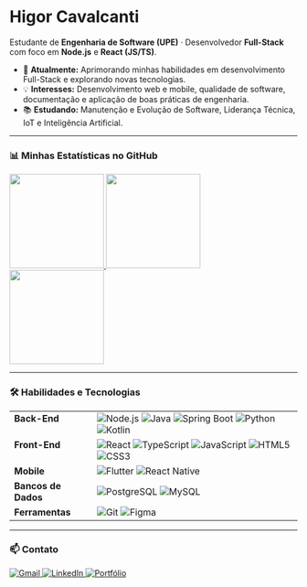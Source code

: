 # Higor Cavalcanti

Estudante de **Engenharia de Software (UPE)** · Desenvolvedor **Full-Stack** com foco em **Node.js** e **React (JS/TS)**.

- 🔭 **Atualmente:** Aprimorando minhas habilidades em desenvolvimento Full-Stack e explorando novas tecnologias.
- 💡 **Interesses:** Desenvolvimento web e mobile, qualidade de software, documentação e aplicação de boas práticas de engenharia.
- 📚 **Estudando:** Manutenção e Evolução de Software, Liderança Técnica, IoT e Inteligência Artificial.

---

### 📊 Minhas Estatísticas no GitHub

<div>
  <a href="https://github.com/higucavalcanti">
    <img height="165em" src="https://github-readme-stats.vercel.app/api?username=higucavalcanti&show_icons=true&theme=radical&include_all_commits=true&count_private=true"/>
    <img height="165em" src="https://github-readme-stats.vercel.app/api/top-langs/?username=higucavalcanti&layout=compact&langs_count=7&theme=radical"/>
  </a>
</div>
<div>
  <img height="165em" src="https://github-readme-streak-stats.herokuapp.com?user=higucavalcanti&theme=radical&date_format=j%20M%5B%20Y%5D&locale=pt_BR"/>
</div>

---

### 🛠️ Habilidades e Tecnologias

<table>
  <tr>
    <td valign="top"><strong>Back-End</strong></td>
    <td>
      <img src="https://img.shields.io/badge/Node.js-339933?style=for-the-badge&logo=nodedotjs&logoColor=white" alt="Node.js"/>
      <img src="https://img.shields.io/badge/Java-ED8B00?style=for-the-badge&logo=openjdk&logoColor=white" alt="Java"/>
      <img src="https://img.shields.io/badge/Spring-6DB33F?style=for-the-badge&logo=spring&logoColor=white" alt="Spring Boot"/>
      <img src="https://img.shields.io/badge/Python-3776AB?style=for-the-badge&logo=python&logoColor=white" alt="Python"/>
      <img src="https://img.shields.io/badge/Kotlin-7F52FF?style=for-the-badge&logo=kotlin&logoColor=white" alt="Kotlin"/>
    </td>
  </tr>
  <tr>
    <td valign="top"><strong>Front-End</strong></td>
    <td>
      <img src="https://img.shields.io/badge/React-61DAFB?style=for-the-badge&logo=react&logoColor=black" alt="React"/>
      <img src="https://img.shields.io/badge/TypeScript-3178C6?style=for-the-badge&logo=typescript&logoColor=white" alt="TypeScript"/>
      <img src="https://img.shields.io/badge/JavaScript-F7DF1E?style=for-the-badge&logo=javascript&logoColor=black" alt="JavaScript"/>
      <img src="https://img.shields.io/badge/HTML5-E34F26?style=for-the-badge&logo=html5&logoColor=white" alt="HTML5"/>
      <img src="https://img.shields.io/badge/CSS3-1572B6?style=for-the-badge&logo=css3&logoColor=white" alt="CSS3"/>
    </td>
  </tr>
  <tr>
    <td valign="top"><strong>Mobile</strong></td>
    <td>
      <img src="https://img.shields.io/badge/Flutter-02569B?style=for-the-badge&logo=flutter&logoColor=white" alt="Flutter"/>
      <img src="https://img.shields.io/badge/React_Native-61DAFB?style=for-the-badge&logo=react&logoColor=black" alt="React Native"/>
    </td>
  </tr>
  <tr>
    <td valign="top"><strong>Bancos de Dados</strong></td>
    <td>
      <img src="https://img.shields.io/badge/PostgreSQL-4169E1?style=for-the-badge&logo=postgresql&logoColor=white" alt="PostgreSQL"/>
      <img src="https://img.shields.io/badge/MySQL-4479A1?style=for-the-badge&logo=mysql&logoColor=white" alt="MySQL"/>
    </td>
  </tr>
    <tr>
    <td valign="top"><strong>Ferramentas</strong></td>
    <td>
      <img src="https://img.shields.io/badge/Git-F05032?style=for-the-badge&logo=git&logoColor=white" alt="Git"/>
      <img src="https://img.shields.io/badge/Figma-F24E1E?style=for-the-badge&logo=figma&logoColor=white" alt="Figma"/>
    </td>
  </tr>
</table>

---

### 📫 Contato

<p align="left">
  <a href="mailto:cavalcanti.higorl@gmail.com" target="_blank">
    <img src="https://img.shields.io/badge/Gmail-D14836?style=for-the-badge&logo=gmail&logoColor=white" alt="Gmail"/>
  </a>
  <a href="https://www.linkedin.com/in/higor-cavalcanti-b77794267" target="_blank">
    <img src="https://img.shields.io/badge/LinkedIn-0077B5?style=for-the-badge&logo=linkedin&logoColor=white" alt="LinkedIn"/>
  </a>
  <a href="https://higucavalcanti.github.io" target="_blank">
    <img src="https://img.shields.io/badge/Portfólio-8A2BE2?style=for-the-badge&logo=github&logoColor=white" alt="Portfólio"/>
  </a>
</p>
